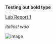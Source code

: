 **Testing out bold type**

[Lab Report 1](lab-report-1-week-2.html)

*italics! woo*

![image](https://i.pinimg.com/236x/ed/20/22/ed2022903da2d2c196c58491d3345e90--keroppi-sanrio-characters.jpg)
